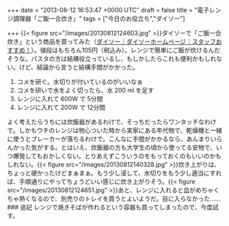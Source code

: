 
+++
date = "2013-08-12 16:53:47 +0000 UTC"
draft = false
title = "電子レンジ調理器「ご飯一合炊き」"
tags = ["今日のお役立ち","ダイソー"]

+++
{{< figure src="/images/20130812124603.jpg"  >}}ダイソーで「ご飯一合炊き」という商品を買ってみた（<a href="http://www.daiso-sangyo.co.jp/recommend/201106.html">ダイソー｜ダイソーホームページ｜スタッフおすすめ！</a>）。値段はもちろん105円（税込み）。レンジで簡単にご飯が炊けるんだそうな。パスタの方は結構役立っているし、もしかしたらこれも便利かもしれない。けど、結論から言うと結構手間がかかった。

<ol>
<li>コメを研ぐ。水切りが付いているのがいいなぁ</li>
<li>コメを研いで水をよく切ったら、水 200 ml を足す</li>
<li>レンジに入れて 600W で 5分間</li>
<li>レンジに入れて 200W で 12分間</li>
</ol>よく考えたらうちには炊飯器があるわけで、そっちだったらワンタッチなわけで。しかもウチのレンジは物心ついた時から実家にある年代物で、乾燥機と一緒に使うとブレーカーが落ちるわけで。こんなに手間がかかるなら、あんまりいらんかった気がする。とはいえ、炊飯器の方も大学生の頃から使ってる安物で、いつ爆発してもおかしくない。とりあえずこういうのをもっておくのもいいのかもしれない。{{< figure src="/images/20130812140328.jpg"  >}}炊き上がりは、ちょっと硬かったけどまぁまぁ。もう少し浸して、水切りをもう少し適当にすれば、手順通りにやってちょうどいい感じに炊き上がりそう。{{< figure src="/images/20130812124651.jpg"  >}}あと、レンジに入れると皿がめちゃくちゃ熱くなるので、別売りのトレイを買うとよいようだ。目に入らなかった……

<div class="section">
    ### 追記
    レンジで焼きそばが作れるという容器も買ってしまったので、今度試す。

</div>

